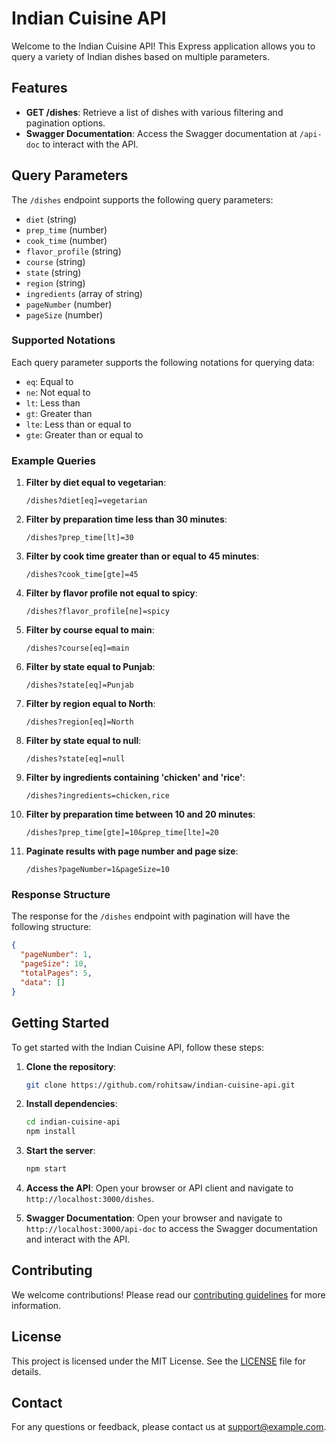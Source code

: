 # Indian Cuisine API

Welcome to the Indian Cuisine API! This Express application allows you to query a variety of Indian dishes based on multiple parameters.

## Features

- **GET /dishes**: Retrieve a list of dishes with various filtering and pagination options.
- **Swagger Documentation**: Access the Swagger documentation at `/api-doc` to interact with the API.

## Query Parameters

The `/dishes` endpoint supports the following query parameters:

- `diet` (string)
- `prep_time` (number)
- `cook_time` (number)
- `flavor_profile` (string)
- `course` (string)
- `state` (string)
- `region` (string)
- `ingredients` (array of string)
- `pageNumber` (number)
- `pageSize` (number)

### Supported Notations

Each query parameter supports the following notations for querying data:

- `eq`: Equal to
- `ne`: Not equal to
- `lt`: Less than
- `gt`: Greater than
- `lte`: Less than or equal to
- `gte`: Greater than or equal to

### Example Queries

1. **Filter by diet equal to vegetarian**:

    ```
    /dishes?diet[eq]=vegetarian
    ```

2. **Filter by preparation time less than 30 minutes**:

    ```
    /dishes?prep_time[lt]=30
    ```

3. **Filter by cook time greater than or equal to 45 minutes**:

    ```
    /dishes?cook_time[gte]=45
    ```

4. **Filter by flavor profile not equal to spicy**:

    ```
    /dishes?flavor_profile[ne]=spicy
    ```

5. **Filter by course equal to main**:

    ```
    /dishes?course[eq]=main
    ```

6. **Filter by state equal to Punjab**:

    ```
    /dishes?state[eq]=Punjab
    ```

7. **Filter by region equal to North**:

    ```
    /dishes?region[eq]=North
    ```

8. **Filter by state equal to null**:

    ```
    /dishes?state[eq]=null
    ```

9. **Filter by ingredients containing 'chicken' and 'rice'**:

    ```
    /dishes?ingredients=chicken,rice
    ```

10. **Filter by preparation time between 10 and 20 minutes**:

     ```
     /dishes?prep_time[gte]=10&prep_time[lte]=20
     ```

11. **Paginate results with page number and page size**:

     ```
     /dishes?pageNumber=1&pageSize=10
     ```

### Response Structure

The response for the `/dishes` endpoint with pagination will have the following structure:

```json
{
  "pageNumber": 1,
  "pageSize": 10,
  "totalPages": 5,
  "data": []
}
```

## Getting Started

To get started with the Indian Cuisine API, follow these steps:

1. **Clone the repository**:

    ```bash
    git clone https://github.com/rohitsaw/indian-cuisine-api.git
    ```

2. **Install dependencies**:

    ```bash
    cd indian-cuisine-api
    npm install
    ```

3. **Start the server**:

    ```bash
    npm start
    ```

4. **Access the API**:
    Open your browser or API client and navigate to `http://localhost:3000/dishes`.

5. **Swagger Documentation**:
    Open your browser and navigate to `http://localhost:3000/api-doc` to access the Swagger documentation and interact with the API.

## Contributing

We welcome contributions! Please read our [contributing guidelines](CONTRIBUTING.md) for more information.

## License

This project is licensed under the MIT License. See the [LICENSE](LICENSE) file for details.

## Contact

For any questions or feedback, please contact us at [support@example.com](mailto:support@example.com).
